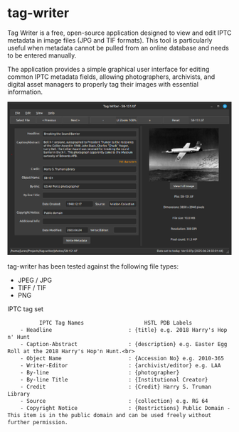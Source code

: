 # tag-writer

Tag Writer is a free, open-source application designed to view and edit IPTC metadata in image files (JPG and TIF formats). This tool is particularly useful when metadata cannot be pulled from an online database and needs to be entered manually.

The application provides a simple graphical user interface for editing common IPTC metadata fields, allowing photographers, archivists, and digital asset managers to properly tag their images with essential information.

![Tag Writer Main Window](Docs/Images/main-window.png)

tag-writer has been tested against the following file types:

- JPEG / JPG
- TIFF / TIF
- PNG

 IPTC tag set
 ```
           IPTC Tag Names                   HSTL PDB Labels
     - Headline                        : {title} e.g. 2018 Harry's Hop n' Hunt
     - Caption-Abstract                : {description} e.g. Easter Egg Roll at the 2018 Harry's Hop'n Hunt.<br>
     - Object Name                     : {Accession No} e.g. 2010-365
     - Writer-Editor                   : {archivist/editor} e.g. LAA
     - By-line                         : {photographer}
     - By-line Title                   : {Institutional Creator}
     - Credit                          : {Credit} Harry S. Truman Library
     - Source                          : {collection} e.g. RG 64
     - Copyright Notice                : {Restrictions} Public Domain - This item is in the public domain and can be used freely without further permission.
```

